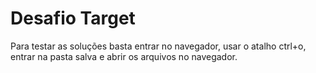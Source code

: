 <h1>Desafio Target</h1>
<p>Para testar as soluções basta entrar no navegador, usar o atalho ctrl+o, entrar na pasta salva e abrir os arquivos no navegador.</p>
